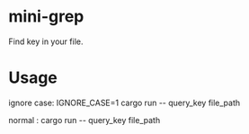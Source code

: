 # mini-grep
Find key in your file.
# Usage
ignore case: IGNORE_CASE=1 cargo run -- query_key file_path

normal     : cargo run -- query_key file_path